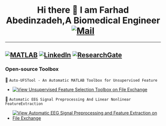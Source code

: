 ### <h1 align="center"> Hi there 👋 I am Farhad Abedinzadeh,A Biomedical Engineer [![Mail](https://img.shields.io/badge/Gmail-farhaad.abedinzadeh%40gmail.com-critical?style=flat-square&logo=gmail)]()

---
[![MATLAB](https://img.shields.io/badge/MATLAB-File%20Exchange-red?style=flat&logo=mathworks)](https://www.mathworks.com/matlabcentral/profile/authors/21946621)
[![LinkedIn](https://img.shields.io/badge/LinkedIn-Farhad%20Abedinzadeh-informational?style=flat&logo=linkedin)](https://www.linkedin.com/in/farhad-abedinzadeh/)
[![ResearchGate](https://img.shields.io/badge/Web-Farhad%20Abedinzadeh-blue)]()
---
### Open-source Toolbox
🚀 `Auto-UFSTool - An Automatic MATLAB Toolbox for Unsupervised Feature`
* [![View Unsupervised Feature Selection Toolbox on File Exchange](https://www.mathworks.com/matlabcentral/images/matlab-file-exchange.svg)](https://www.mathworks.com/matlabcentral/fileexchange/116370-unsupervised-feature-selection-toolbox)

🚀 `Automatic EEG Signal Preprocessing And Linear Nonlinear FeatureExtraction`
* [![View Automatic EEG Signal Preprocessing and Feature Extraction on File Exchange](https://www.mathworks.com/matlabcentral/images/matlab-file-exchange.svg)](https://www.mathworks.com/matlabcentral/fileexchange/116205-automatic-eeg-signal-preprocessing-and-feature-extraction)
